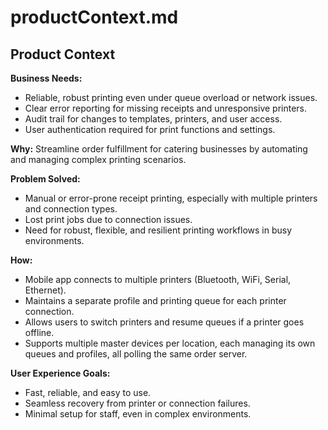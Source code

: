 # productContext.md

## Product Context

**Business Needs:**
- Reliable, robust printing even under queue overload or network issues.
- Clear error reporting for missing receipts and unresponsive printers.
- Audit trail for changes to templates, printers, and user access.
- User authentication required for print functions and settings.


**Why:** Streamline order fulfillment for catering businesses by automating and managing complex printing scenarios.

**Problem Solved:**
- Manual or error-prone receipt printing, especially with multiple printers and connection types.
- Lost print jobs due to connection issues.
- Need for robust, flexible, and resilient printing workflows in busy environments.

**How:**
- Mobile app connects to multiple printers (Bluetooth, WiFi, Serial, Ethernet).
- Maintains a separate profile and printing queue for each printer connection.
- Allows users to switch printers and resume queues if a printer goes offline.
- Supports multiple master devices per location, each managing its own queues and profiles, all polling the same order server.

**User Experience Goals:**
- Fast, reliable, and easy to use.
- Seamless recovery from printer or connection failures.
- Minimal setup for staff, even in complex environments.
